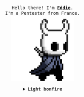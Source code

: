 <p align="center">
  <br>
  <samp>
    Hello there! I'm <b><a rel="nofollow noopener noreferrer" target="_blank" href="http://fahdabida.com/">Eddie</a></b>.
    <br>I'm a Pentester from France.<br>

</samp>

  <img src="https://raw.githubusercontent.com/TanZng/TanZng/master/assets/hollor_knight3.gif" width="200"/>

</p>


<details align="center">

<summary> <b> <samp> Light bonfire </samp></b></summary>
<samp>
 <b><h2 style="color: #fc6203">B O N F I R E &nbsp; L I T !</h2> </b>

<img src="https://raw.githubusercontent.com/TanZng/TanZng/master/assets/bonefire.gif" width="200"/>

<p align="center">
  <a rel="nofollow noopener noreferrer" target="_blank" href="https://fr.linkedin.com/in/fahd-abida-637016207">
  <img src="https://raw.githubusercontent.com/TanZng/TanZng/master/assets/linkedin.png" width="30px" alt="LinkedIn"></a>
  &nbsp; 
  &nbsp;
  <a rel="nofollow noopener noreferrer" target="_blank" href="https://www.youtube.com/channel/UCNFzmwHCejXRfkWfkEtqPbg">
  <img src="https://raw.githubusercontent.com/TanZng/TanZng/master/assets/youtube.png" width="30px" alt="YouTube"></a>
  &nbsp;
  &nbsp;

</p> 


</samp>
</details>
